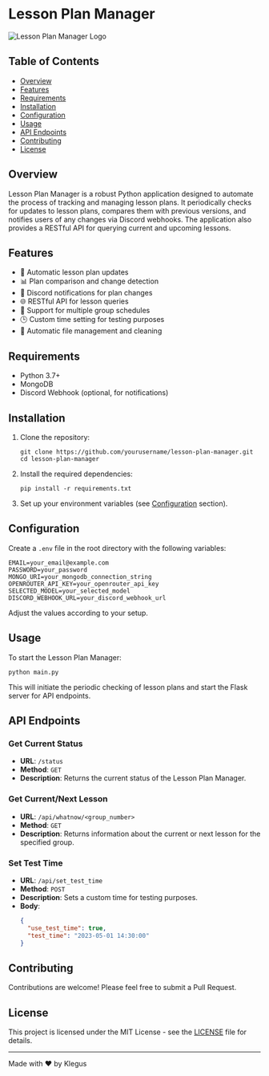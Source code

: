 # Lesson Plan Manager

![Lesson Plan Manager Logo](https://via.placeholder.com/150)

## Table of Contents
- [Overview](#overview)
- [Features](#features)
- [Requirements](#requirements)
- [Installation](#installation)
- [Configuration](#configuration)
- [Usage](#usage)
- [API Endpoints](#api-endpoints)
- [Contributing](#contributing)
- [License](#license)

## Overview

Lesson Plan Manager is a robust Python application designed to automate the process of tracking and managing lesson plans. It periodically checks for updates to lesson plans, compares them with previous versions, and notifies users of any changes via Discord webhooks. The application also provides a RESTful API for querying current and upcoming lessons.

## Features

- 🔄 Automatic lesson plan updates
- 📊 Plan comparison and change detection
- 🔔 Discord notifications for plan changes
- 🌐 RESTful API for lesson queries
- 📅 Support for multiple group schedules
- 🕒 Custom time setting for testing purposes
- 📁 Automatic file management and cleaning

## Requirements

- Python 3.7+
- MongoDB
- Discord Webhook (optional, for notifications)

## Installation

1. Clone the repository:
   ```
   git clone https://github.com/yourusername/lesson-plan-manager.git
   cd lesson-plan-manager
   ```

2. Install the required dependencies:
   ```
   pip install -r requirements.txt
   ```

3. Set up your environment variables (see [Configuration](#configuration) section).

## Configuration

Create a `.env` file in the root directory with the following variables:

```
EMAIL=your_email@example.com
PASSWORD=your_password
MONGO_URI=your_mongodb_connection_string
OPENROUTER_API_KEY=your_openrouter_api_key
SELECTED_MODEL=your_selected_model
DISCORD_WEBHOOK_URL=your_discord_webhook_url
```

Adjust the values according to your setup.

## Usage

To start the Lesson Plan Manager:

```
python main.py
```

This will initiate the periodic checking of lesson plans and start the Flask server for API endpoints.

## API Endpoints

### Get Current Status
- **URL**: `/status`
- **Method**: `GET`
- **Description**: Returns the current status of the Lesson Plan Manager.

### Get Current/Next Lesson
- **URL**: `/api/whatnow/<group_number>`
- **Method**: `GET`
- **Description**: Returns information about the current or next lesson for the specified group.

### Set Test Time
- **URL**: `/api/set_test_time`
- **Method**: `POST`
- **Description**: Sets a custom time for testing purposes.
- **Body**:
  ```json
  {
    "use_test_time": true,
    "test_time": "2023-05-01 14:30:00"
  }
  ```

## Contributing

Contributions are welcome! Please feel free to submit a Pull Request.

## License

This project is licensed under the MIT License - see the [LICENSE](LICENSE) file for details.

---

Made with ❤️ by Klegus